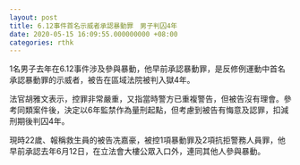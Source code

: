 ```yaml
---
layout: post
title: 6.12事件首名示威者承認暴動罪　男子判囚4年
date: 2020-05-15 16:09:55.000000000 +08:00
categories: rthk
---
```


1名男子去年在6.12事件涉及參與暴動，他早前承認暴動罪，是反修例運動中首名承認暴動罪的示威者，被告在區域法院被判入獄4年。

法官胡雅文表示，控罪非常嚴重，又指當時警方已重複警告，但被告沒有理會。參考同類案件後，決定以6年監禁作為量刑起點，但考慮到被告有悔意及認罪，扣減刑期後判囚4年。

現時22歲、報稱救生員的被告冼嘉豪，被控1項暴動罪及2項抗拒警務人員罪，他早前承認去年6月12日，在立法會大樓公眾入口外，連同其他人參與暴動。
